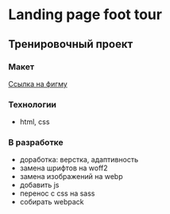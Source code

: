 # Landing page foot tour

## Тренировочный проект

### Макет

[Ссылка на фигму](<https://www.figma.com/file/RD8YouAueTMDmnRF8Sj4f5/YP.-%D0%9F%D1%80%D0%BE%D0%B5%D0%BA%D1%82-%C2%AB%D0%A2%D1%83%D1%80-%D0%9D%D0%BE%D0%B3%D0%B0%D0%BC%D0%B8%C2%BB-(Copy)?node-id=0%3A1&t=C0IYZmcENpmuEd9m-0>)

### Технологии

- html, css

### В разработке

- доработка: верстка, адаптивность
- замена шрифтов на woff2
- замена изображений на webp
- добавить js
- перенос с css на sass
- собирать webpack
